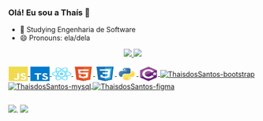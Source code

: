 ### Olá! Eu sou a Thaís 👋 
- 🌱 Studying Engenharia de Software
- 😄 Pronouns:  ela/dela 

<div align="center">
  <a href="https://github.com/ThaisdosSantos"> 
    <img height="180em" src="https://github-readme-stats.vercel.app/api?username=ThaisdosSantos&show_icons=true&theme=dracula&include_all_commits=true&count_private=true"/> 
    <img height="180em" src="https://github-readme-stats.vercel.app/api/top-langs/?username=ThaisdosSantos&layout=compact&langs_count=7&theme=dracula"/>
    </div> <div style="display: inline_block"><br>
  <img align="center" alt="ThaisdosSantos-Js" height="30" width="40" src="https://raw.githubusercontent.com/devicons/devicon/master/icons/javascript/javascript-plain.svg"> 
  <img align="center" alt="ThaisdosSantos-Ts" height="30" width="40" src="https://raw.githubusercontent.com/devicons/devicon/master/icons/typescript/typescript-plain.svg">
  <img align="center" alt="ThaisdosSantos-React" height="30" width="40" src="https://raw.githubusercontent.com/devicons/devicon/master/icons/react/react-original.svg"> 
  <img align="center" alt="ThaisdosSantos-HTML" height="30" width="40" src="https://raw.githubusercontent.com/devicons/devicon/master/icons/html5/html5-original.svg"> 
  <img align="center" alt="ThaisdosSantos-CSS" height="30" width="40" src="https://raw.githubusercontent.com/devicons/devicon/master/icons/css3/css3-original.svg"> 
  <img align="center" alt="ThaisdosSantos-Python" height="30" width="40" src="https://raw.githubusercontent.com/devicons/devicon/master/icons/python/python-original.svg"> 
  <img align="center" alt="ThaisdosSantos-Csharp" height="30" width="40" src="https://raw.githubusercontent.com/devicons/devicon/master/icons/csharp/csharp-original.svg"> 
  <img align="center" alt="ThaisdosSantos-bootstrap" height="30" width="40" src="https://cdn.jsdelivr.net/gh/devicons/devicon/icons/bootstrap/bootstrap-original.svg" > 
  <img align="center" alt="ThaisdosSantos-mysql" height="30" width="40" src="https://cdn.jsdelivr.net/gh/devicons/devicon/icons/mysql/mysql-original.svg" />
  <img align="center" alt="ThaisdosSantos-figma" height="30" width="40" src="https://cdn.jsdelivr.net/gh/devicons/devicon/icons/figma/figma-original.svg" /> </div> 
  
  ## 
  <div> 
    <a href="https://www.linkedin.com/in/thais-dos-santos-9858701b2/" target="_blank"><img src="https://img.shields.io/badge/-LinkedIn-%230077B5?style=for-the-badge&logo=linkedin&logoColor=white" target="_blank"></a>.
    <a href = "mailto:thaisds2.aluno@unipampa.edu.br"><img src="https://img.shields.io/badge/Gmail-D14836?style=for-the-badge&logo=gmail&logoColor=white" target="_blank"></a> 
  
  </div>
